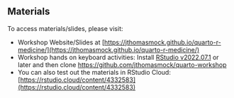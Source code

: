 ## Materials

To access materials/slides, please visit:


- Workshop Website/Slides at [https://jthomasmock.github.io/quarto-r-medicine/](https://jthomasmock.github.io/quarto-r-medicine/)
- Workshop hands on keyboard activities: Install [RStudio v2022.07.1](https://www.rstudio.com/products/rstudio/download/#download) or later and then clone https://github.com/jthomasmock/quarto-workshop
- You can also test out the materials in RStudio Cloud: [https://rstudio.cloud/content/4332583](https://rstudio.cloud/content/4332583)
